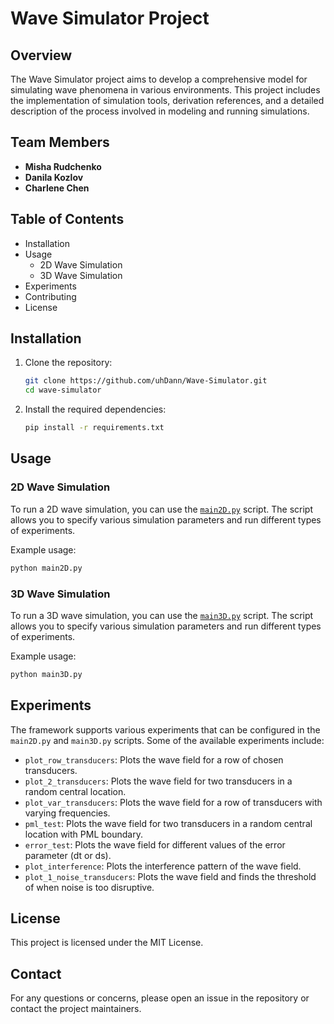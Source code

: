 # Wave Simulator Project

## Overview
The Wave Simulator project aims to develop a comprehensive model for simulating wave phenomena in various environments. This project includes the implementation of simulation tools, derivation references, and a detailed description of the process involved in modeling and running simulations.

## Team Members
- **Misha Rudchenko**
- **Danila Kozlov**
- **Charlene Chen**

## Table of Contents

- Installation
- Usage
  - 2D Wave Simulation
  - 3D Wave Simulation
- Experiments
- Contributing
- License

## Installation

1. Clone the repository:
    ```sh
    git clone https://github.com/uhDann/Wave-Simulator.git
    cd wave-simulator
    ```

2. Install the required dependencies:
    ```sh
    pip install -r requirements.txt
    ```

## Usage

### 2D Wave Simulation

To run a 2D wave simulation, you can use the [`main2D.py`](main2D.py) script. The script allows you to specify various simulation parameters and run different types of experiments.

Example usage:
```sh
python main2D.py
```

### 3D Wave Simulation

To run a 3D wave simulation, you can use the [`main3D.py`](main3D.py) script. The script allows you to specify various simulation parameters and run different types of experiments.

Example usage:
```sh
python main3D.py
```

## Experiments

The framework supports various experiments that can be configured in the `main2D.py` and `main3D.py` scripts. Some of the available experiments include:

- `plot_row_transducers`: Plots the wave field for a row of chosen transducers.
- `plot_2_transducers`: Plots the wave field for two transducers in a random central location.
- `plot_var_transducers`: Plots the wave field for a row of transducers with varying frequencies.
- `pml_test`: Plots the wave field for two transducers in a random central location with PML boundary.
- `error_test`: Plots the wave field for different values of the error parameter (dt or ds).
- `plot_interference`: Plots the interference pattern of the wave field.
- `plot_1_noise_transducers`: Plots the wave field and finds the threshold of when noise is too disruptive.

## License

This project is licensed under the MIT License. 

## Contact

For any questions or concerns, please open an issue in the repository or contact the project maintainers.
